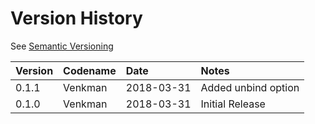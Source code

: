 # Version History

See [Semantic Versioning](http://semver.org/spec/v2.0.0.html)

|Version|Codename|Date      |Notes              |
|:------|:-------|:---------|:------------------|
|0.1.1  |Venkman |2018-03-31|Added unbind option|
|0.1.0  |Venkman |2018-03-31|Initial Release    |
